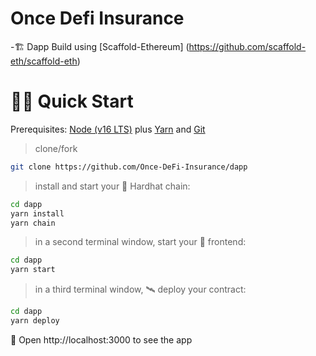 # Once Defi Insurance 

-🏗 Dapp Build using [Scaffold-Ethereum] (https://github.com/scaffold-eth/scaffold-eth)



# 🏄‍♂️ Quick Start

Prerequisites: [Node (v16 LTS)](https://nodejs.org/en/download/) plus [Yarn](https://classic.yarnpkg.com/en/docs/install/) and [Git](https://git-scm.com/downloads)

> clone/fork 

```bash
git clone https://github.com/Once-DeFi-Insurance/dapp
```

> install and start your 👷‍ Hardhat chain:

```bash
cd dapp
yarn install
yarn chain
```

> in a second terminal window, start your 📱 frontend:

```bash
cd dapp
yarn start
```

> in a third terminal window, 🛰 deploy your contract:

```bash
cd dapp
yarn deploy
```

📱 Open http://localhost:3000 to see the app
